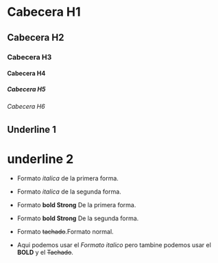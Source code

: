 # Cabecera H1
## Cabecera H2
### Cabecera H3
#### Cabecera H4
##### Cabecera H5
###### Cabecera H6
Underline 1
------------
underline 2
=====

- Formato *italica* de la primera forma.

- Formato _italica_ de la segunda forma.

- Formato **bold Strong** De la primera forma.

- Formato __bold Strong__ De la segunda forma.

- Formato ~~tachado~~.Formato normal.

- Aqui podemos usar el *Formato italico* pero tambine podemos usar el **BOLD** y el ~~Tachado~~.